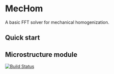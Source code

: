 # MecHom

A basic FFT solver for mechanical homogenization.

## Quick start


## Microstructure module



[![Build Status](https://github.com/h06e/MecHom.jl/actions/workflows/CI.yml/badge.svg?branch=main)](https://github.com/h06e/MecHom.jl/actions/workflows/CI.yml?query=branch%3Amain)

